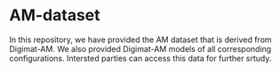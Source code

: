 # AM-dataset
In this repository, we have provided the AM dataset that is derived from Digimat-AM.  We also provided Digimat-AM models of all corresponding configurations. Intersted parties can access this data for further srtudy. 
